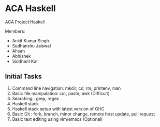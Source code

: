 # ACA Haskell
ACA Project Haskell 

Members:

* Ankit Kumar Singh
* Sudhanshu Jaiswal
* Ahsan 
* Abhishek
* Siddhant Kar

## Initial Tasks
1. Command line navigation: mkdir, cd, rm, printenv, man
2. Basic file manipulation: cut, paste, awk (Difficult)
3. Searching : grep, regex
4. Haskell stack
5. Haskell stack setup with latest version of GHC
6. Basic Git : fork, branch, minor change, remote host update, pull request
7. Basic text editing using vim/emacs (Optional)

